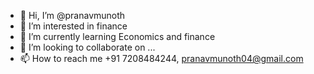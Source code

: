 - 👋 Hi, I’m @pranavmunoth
- 👀 I’m interested in finance
- 🌱 I’m currently learning Economics and finance
- 💞️ I’m looking to collaborate on ...
- 📫 How to reach me +91 7208484244, pranavmunoth04@gmail.com

<!---
pranavmunoth/pranavmunoth is a ✨ special ✨ repository because its `README.md` (this file) appears on your GitHub profile.
You can click the Preview link to take a look at your changes.
--->
